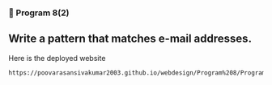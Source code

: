 ### 🚀 Program 8(2)
Write a pattern that matches e-mail addresses.
---
Here is the deployed website
```
https://poovarasansivakumar2003.github.io/webdesign/Program%208/Program%208(2)/index.html
```
